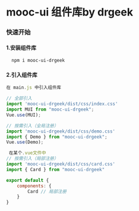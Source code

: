 # mooc-ui 组件库by drgeek

### 快速开始
#### 1.安装组件库
```bash
  npm i mooc-ui-drgeek
```
#### 2.引入组件库
```javascript
在 main.js 中引入组件库

// 全部引入
import 'mooc-ui-drgeek/dist/css/index.css'
import MUI from "mooc-ui-drgeek";
Vue.use(MUI);

// 按需引入（全局注册）
import 'mooc-ui-drgeek/dist/css/demo.css'
import { Demo } from "mooc-ui-drgeek";
Vue.use(Demo);
```

```javascript
 在某个.vue文件中
// 按需引入（局部注册）
import 'mooc-ui-drgeek/dist/css/card.css'
import { Card } from "mooc-ui-drgeek"

export default {
    components: {
        Card // 局部注册
    }
}
```